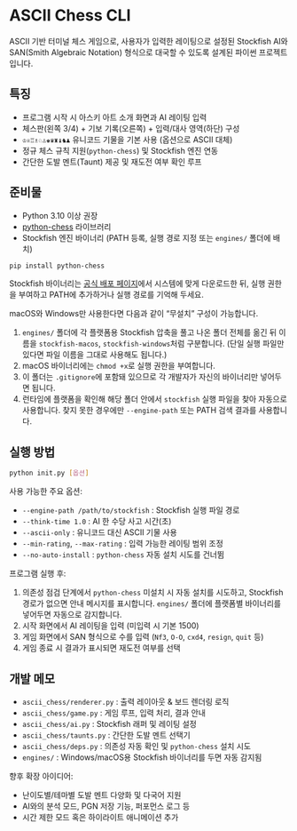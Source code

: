 # ASCII Chess CLI

ASCII 기반 터미널 체스 게임으로, 사용자가 입력한 레이팅으로 설정된 Stockfish AI와 SAN(Smith Algebraic Notation) 형식으로 대국할 수 있도록 설계된 파이썬 프로젝트입니다.

## 특징
- 프로그램 시작 시 아스키 아트 소개 화면과 AI 레이팅 입력
- 체스판(왼쪽 3/4) + 기보 기록(오른쪽) + 입력/대사 영역(하단) 구성
- `♔♕♖♗♘♙♚♛♜♝♞♟` 유니코드 기물을 기본 사용 (옵션으로 ASCII 대체)
- 정규 체스 규칙 지원(`python-chess`) 및 Stockfish 엔진 연동
- 간단한 도발 멘트(Taunt) 제공 및 재도전 여부 확인 루프

## 준비물
- Python 3.10 이상 권장
- [python-chess](https://pypi.org/project/chess/) 라이브러리
- Stockfish 엔진 바이너리 (PATH 등록, 실행 경로 지정 또는 `engines/` 폴더에 배치)

```bash
pip install python-chess
```

Stockfish 바이너리는 [공식 배포 페이지](https://stockfishchess.org/download/)에서 시스템에 맞게 다운로드한 뒤, 실행 권한을 부여하고 PATH에 추가하거나 실행 경로를 기억해 두세요.

macOS와 Windows만 사용한다면 다음과 같이 “무설치” 구성이 가능합니다.

1. `engines/` 폴더에 각 플랫폼용 Stockfish 압축을 풀고 나온 폴더 전체를 옮긴 뒤 이름을 `stockfish-macos`, `stockfish-windows`처럼 구분합니다. (단일 실행 파일만 있다면 파일 이름을 그대로 사용해도 됩니다.)
2. macOS 바이너리에는 `chmod +x`로 실행 권한을 부여합니다.
3. 이 폴더는 `.gitignore`에 포함돼 있으므로 각 개발자가 자신의 바이너리만 넣어두면 됩니다.
4. 런타임에 플랫폼을 확인해 해당 폴더 안에서 `stockfish` 실행 파일을 찾아 자동으로 사용합니다. 찾지 못한 경우에만 `--engine-path` 또는 PATH 검색 결과를 사용합니다.

## 실행 방법

```bash
python init.py [옵션]
```

사용 가능한 주요 옵션:
- `--engine-path /path/to/stockfish` : Stockfish 실행 파일 경로
- `--think-time 1.0` : AI 한 수당 사고 시간(초)
- `--ascii-only` : 유니코드 대신 ASCII 기물 사용
- `--min-rating`, `--max-rating` : 입력 가능한 레이팅 범위 조정
- `--no-auto-install` : `python-chess` 자동 설치 시도를 건너뜀

프로그램 실행 후:
1. 의존성 점검 단계에서 `python-chess` 미설치 시 자동 설치를 시도하고, Stockfish 경로가 없으면 안내 메시지를 표시합니다. `engines/` 폴더에 플랫폼별 바이너리를 넣어두면 자동으로 감지합니다.
2. 시작 화면에서 AI 레이팅을 입력 (미입력 시 기본 1500)
3. 게임 화면에서 SAN 형식으로 수를 입력 (`Nf3`, `O-O`, `cxd4`, `resign`, `quit` 등)
4. 게임 종료 시 결과가 표시되면 재도전 여부를 선택

## 개발 메모
- `ascii_chess/renderer.py` : 출력 레이아웃 & 보드 렌더링 로직
- `ascii_chess/game.py` : 게임 루프, 입력 처리, 결과 안내
- `ascii_chess/ai.py` : Stockfish 래퍼 및 레이팅 설정
- `ascii_chess/taunts.py` : 간단한 도발 멘트 선택기
- `ascii_chess/deps.py` : 의존성 자동 확인 및 `python-chess` 설치 시도
- `engines/` : Windows/macOS용 Stockfish 바이너리를 두면 자동 감지됨

향후 확장 아이디어:
- 난이도별/테마별 도발 멘트 다양화 및 다국어 지원
- AI와의 분석 모드, PGN 저장 기능, 퍼포먼스 로그 등
- 시간 제한 모드 혹은 하이라이트 애니메이션 추가
